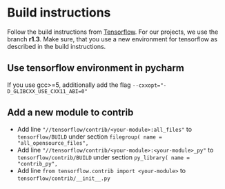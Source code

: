 # Build instructions
Follow the build instructions from [Tensorflow](https://www.tensorflow.org/install/install_sources).
For our projects, we use the branch **r1.3**.
Make sure, that you use a new environment for tensorflow as described in the
build instructions.

## Use tensorflow environment in pycharm
If you use gcc>=5, additionally add the flag `--cxxopt="-D_GLIBCXX_USE_CXX11_ABI=0"`

## Add a new module to contrib
- Add line `"//tensorflow/contrib/<your-module>:all_files"` to `tensorflow/BUILD`
under section `filegroup(
    name = "all_opensource_files",`
- Add line `"//tensorflow/contrib/<your-module>:<your-module>_py"` to
`tensorflow/contrib/BUILD` under section `py_library(
    name = "contrib_py",`
- Add line `from tensorflow.contrib import <your-module>` to `tensorflow/contrib/__init__.py`
